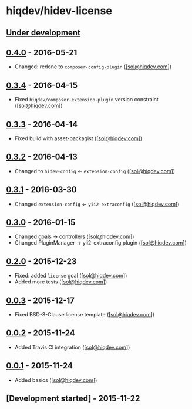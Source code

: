 # hiqdev/hidev-license

## [Under development]

## [0.4.0] - 2016-05-21

- Changed: redone to `composer-config-plugin` ([sol@hiqdev.com])

## [0.3.4] - 2016-04-15

- Fixed `hiqdev/composer-extension-plugin` version constraint ([sol@hiqdev.com])

## [0.3.3] - 2016-04-14

- Fixed build with asset-packagist ([sol@hiqdev.com])

## [0.3.2] - 2016-04-13

- Changed to `hidev-config` <- `extension-config` ([sol@hiqdev.com])

## [0.3.1] - 2016-03-30

- Changed `extension-config` <- `yii2-extraconfig` ([sol@hiqdev.com])

## [0.3.0] - 2016-01-15

- Changed goals -> controllers ([sol@hiqdev.com])
- Changed PluginManager -> yii2-extraconfig plugin ([sol@hiqdev.com])

## [0.2.0] - 2015-12-23

- Fixed: added `license` goal ([sol@hiqdev.com])
- Added more tests ([sol@hiqdev.com])

## [0.0.3] - 2015-12-17

- Fixed BSD-3-Clause license template ([sol@hiqdev.com])

## [0.0.2] - 2015-11-24

- Added Travis CI integration ([sol@hiqdev.com])

## [0.0.1] - 2015-11-24

- Added basics ([sol@hiqdev.com])

## [Development started] - 2015-11-22

[Under development]: https://github.com/hiqdev/hidev-license/compare/0.4.0...HEAD
[0.4.0]: https://github.com/hiqdev/hidev-license/compare/0.3.4...0.4.0
[0.3.4]: https://github.com/hiqdev/hidev-license/compare/0.3.3...0.3.4
[0.3.3]: https://github.com/hiqdev/hidev-license/compare/0.3.2...0.3.3
[0.3.2]: https://github.com/hiqdev/hidev-license/compare/0.3.1...0.3.2
[0.3.1]: https://github.com/hiqdev/hidev-license/compare/0.3.0...0.3.1
[0.3.0]: https://github.com/hiqdev/hidev-license/compare/0.2.0...0.3.0
[0.2.0]: https://github.com/hiqdev/hidev-license/compare/0.0.3...0.2.0
[0.0.3]: https://github.com/hiqdev/hidev-license/compare/0.0.2...0.0.3
[0.0.2]: https://github.com/hiqdev/hidev-license/compare/0.0.1...0.0.2
[0.0.1]: https://github.com/hiqdev/hidev-license/releases/tag/0.0.1
